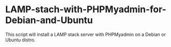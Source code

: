 # LAMP-stach-with-PHPMyadmin-for-Debian-and-Ubuntu
This script will install a LAMP stack server with PHPMyadmin on a Debian or Ubuntu distro.
